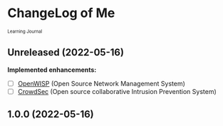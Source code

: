 # ChangeLog of Me

<sub><sup>Learning Journal</sup></sub>

## Unreleased (2022-05-16)

**Implemented enhancements:**
- [ ] [OpenWISP](https://openwisp.org/) (Open Source Network Management System)
- [ ] [CrowdSec](https://crowdsec.net/) (Open source collaborative Intrusion Prevention System)

## 1.0.0 (2022-05-16)

<!---
**Implemented enhancements:**
**Fixed bugs:**
**Closed issues:**
**Merged pull requests:**
[Full Changelog](https://github.com/antoninchadima/antoninchadima/odkaz/)
-->
